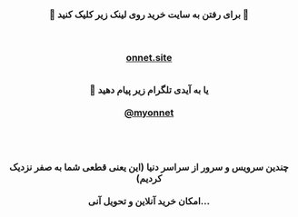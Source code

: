 <div> <center> <h3> <b> 
 
🔴 برای رفتن به سایت خرید روی لینک زیر کلیک کنید 🚀

<br><br>
<a target="_blank" href="https://onnet20.fun/">onnet.site </a>
<br><br>

🔵 یا به آیدی تلگرام زیر پیام دهید
 <br> <br>
<a href="https://t.me/myonnet"  target="_blank">@myonnet</a>
<br> <br> <br> <br> 

چندین سرویس و سرور از سراسر دنیا (این یعنی قطعی شما به صفر نزدیک کردیم)
<br><br>
امکان خرید آنلاین و تحویل آنی...
</b>  </h3> </center>
</div>

